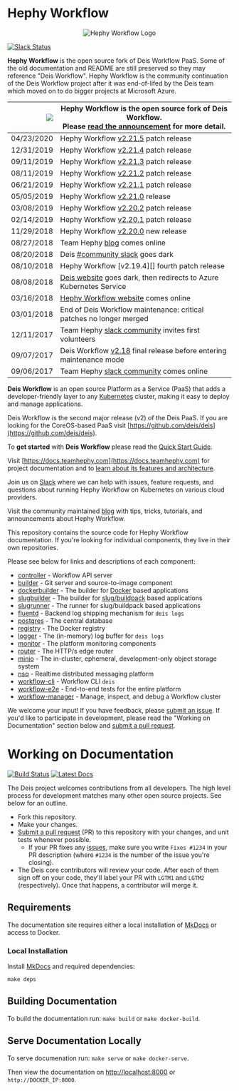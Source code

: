 # Hephy Workflow

<p align="center">
<img src="https://raw.githubusercontent.com/teamhephy/workflow/master/themes/deis/static/img/hephy_logo_full.png" alt="Hephy Workflow Logo"/>
</p>

[![Slack Status](https://slack.teamhephy.com/badge.svg)](https://slack.teamhephy.com/)

**Hephy Workflow** is the open source fork of Deis Workflow PaaS. Some of the old documentation and README are still preserved so they may reference "Deis Workflow". Hephy Workflow is the community continuation of the Deis Workflow project after it was end-of-lifed by the Deis team which moved on to do bigger projects at Microsoft Azure.

|![](https://upload.wikimedia.org/wikipedia/commons/thumb/1/17/Warning.svg/156px-Warning.svg.png) | Hephy Workflow is the open source fork of Deis Workflow.<br />Please [read the announcement][] for more detail. |
|---:|---|
| 04/23/2020 | Hephy Workflow [v2.21.5][] patch release |
| 12/31/2019 | Hephy Workflow [v2.21.4][] patch release |
| 09/11/2019 | Hephy Workflow [v2.21.3][] patch release |
| 08/11/2019 | Hephy Workflow [v2.21.2][] patch release |
| 06/21/2019 | Hephy Workflow [v2.21.1][] patch release |
| 05/05/2019 | Hephy Workflow [v2.21.0][] release |
| 03/08/2019 | Hephy Workflow [v2.20.2][] patch release |
| 02/14/2019 | Hephy Workflow [v2.20.1][] patch release |
| 11/29/2018 | Hephy Workflow [v2.20.0][] new release|
| 08/27/2018 | Team Hephy [blog][] comes online |
| 08/20/2018 | Deis [#community slack][] goes dark |
| 08/10/2018 | Hephy Workflow [v2.19.4][] fourth patch release |
| 08/08/2018 | [Deis website][] goes dark, then redirects to Azure Kubernetes Service |
| 03/16/2018 | [Hephy Workflow website][] comes online |
| 03/01/2018 | End of Deis Workflow maintenance: critical patches no longer merged |
| 12/11/2017 | Team Hephy [slack community][] invites first volunteers |
| 09/07/2017 | Deis Workflow [v2.18][] final release before entering maintenance mode |
| 09/06/2017 | Team Hephy [slack community][] comes online |

**Deis Workflow** is an open source Platform as a Service (PaaS) that adds a developer-friendly layer to any [Kubernetes][k8s-home] cluster, making it easy to deploy and manage applications.

Deis Workflow is the second major release (v2) of the Deis PaaS. If you are looking for the CoreOS-based PaaS visit [https://github.com/deis/deis](https://github.com/deis/deis).

To **get started** with **Deis Workflow** please read the [Quick Start Guide](https://docs.teamhephy.com/quickstart/).

Visit [https://docs.teamhephy.com](https://docs.teamhephy.com) for project documentation and to [learn about its features and architecture](https://docs.teamhephy.com/understanding-workflow/concepts/).

Join us on [Slack](https://slack.teamhephy.com/) where we can help with issues, feature requests, and questions about running Hephy Workflow on Kubernetes on various cloud providers.

Visit the community maintained [blog](https://blog.teamhephy.info/) with tips, tricks, tutorials, and announcements about Hephy Workflow.

This repository contains the source code for Hephy Workflow documentation. If you're looking for individual components, they live in their own repositories.

Please see below for links and descriptions of each component:

- [controller](https://github.com/teamhephy/controller) - Workflow API server
- [builder](https://github.com/teamhephy/builder) - Git server and source-to-image component
- [dockerbuilder](https://github.com/teamhephy/dockerbuilder) - The builder for [Docker](https://www.docker.com/) based applications
- [slugbuilder](https://github.com/teamhephy/slugbuilder) - The builder for [slug/buildpack](https://devcenter.heroku.com/articles/slug-compiler) based applications
- [slugrunner](https://github.com/teamhephy/slugrunner) - The runner for slug/buildpack based applications
- [fluentd](https://github.com/teamhephy/fluentd) - Backend log shipping mechanism for `deis logs`
- [postgres](https://github.com/teamhephy/postgres) - The central database
- [registry](https://github.com/teamhephy/registry) - The Docker registry
- [logger](https://github.com/teamhephy/logger) - The (in-memory) log buffer for `deis logs`
- [monitor](https://github.com/teamhephy/monitor) - The platform monitoring components
- [router](https://github.com/teamhephy/router) - The HTTP/s edge router
- [minio](https://github.com/teamhephy/minio) - The in-cluster, ephemeral, development-only object storage system
- [nsq](https://github.com/teamhephy/nsq) - Realtime distributed messaging platform
- [workflow-cli](https://github.com/teamhephy/workflow-cli) - Workflow CLI `deis`
- [workflow-e2e](https://github.com/teamhephy/workflow-e2e) - End-to-end tests for the entire platform
- [workflow-manager](https://github.com/teamhephy/workflow-manager) - Manage, inspect, and debug a Workflow cluster

We welcome your input! If you have feedback, please [submit an issue][issues]. If you'd like to participate in development, please read the "Working on Documentation" section below and [submit a pull request][prs].

# Working on Documentation

[![Build Status](https://travis-ci.org/deis/workflow.svg?branch=master)](https://travis-ci.org/deis/workflow)
[![Latest Docs](http://img.shields.io/badge/docs-latest-fc1e5e.svg)](http://docs-v2.readthedocs.org/en/latest/)

The Deis project welcomes contributions from all developers. The high level process for development matches many other open source projects. See below for an outline.

* Fork this repository.
* Make your changes.
* [Submit a pull request][prs] (PR) to this repository with your changes, and unit tests whenever possible.
	* If your PR fixes any [issues][issues], make sure you write `Fixes #1234` in your PR description (where `#1234` is the number of the issue you're closing).
* The Deis core contributors will review your code. After each of them sign off on your code, they'll label your PR with `LGTM1` and `LGTM2` (respectively). Once that happens, a contributor will merge it.

## Requirements

The documentation site requires either a local installation of [MkDocs][] or access to Docker.

### Local Installation

Install [MkDocs][] and required dependencies:

```
make deps
```

## Building Documentation

To build the documentation run: `make build` or `make docker-build`.

## Serve Documentation Locally

To serve documenation run: `make serve` or `make docker-serve`.

Then view the documentation on [http://localhost:8000](http://localhost:8000) or `http://DOCKER_IP:8000`.

[k8s-home]: http://kubernetes.io
[install-k8s]: http://kubernetes.io/gettingstarted/
[mkdocs]: http://www.mkdocs.org/
[issues]: https://github.com/teamhephy/workflow/issues
[prs]: https://github.com/teamhephy/workflow/pulls
[Deis website]: http://deis.com/
[blog]: https://blog.teamhephy.info/blog/
[read the announcement]: https://blog.teamhephy.info/blog/posts/announcements/hephy-workflow-deis-fork.html
[#community slack]: https://slack.deis.io/
[slack community]: https://slack.teamhephy.com/
[v2.18]: https://github.com/teamhephy/workflow/releases/tag/v2.18.0
[Hephy Workflow website]: https://web.teamhephy.com
[v2.19.0]: https://github.com/teamhephy/workflow/blob/master/src/changelogs/v2.19.0.md
[v2.20.0]: https://github.com/teamhephy/workflow/blob/master/src/changelogs/v2.20.0.md
[v2.20.1]: https://github.com/teamhephy/workflow/blob/master/src/changelogs/v2.20.1.md
[v2.20.2]: https://github.com/teamhephy/workflow/blob/master/src/changelogs/v2.20.2.md
[v2.21.0]: https://github.com/teamhephy/workflow/blob/master/src/changelogs/v2.21.0.md
[v2.21.1]: https://github.com/teamhephy/workflow/blob/master/src/changelogs/v2.21.1.md
[v2.21.2]: https://github.com/teamhephy/workflow/blob/master/src/changelogs/v2.21.2.md
[v2.21.3]: https://github.com/teamhephy/workflow/blob/master/src/changelogs/v2.21.3.md
[v2.21.4]: https://github.com/teamhephy/workflow/blob/master/src/changelogs/v2.21.4.md
[v2.21.5]: https://github.com/teamhephy/workflow/blob/master/src/changelogs/v2.21.5.md
